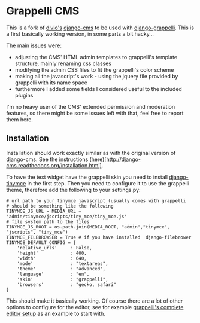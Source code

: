 Grappelli CMS
=============

This is a fork of [divio's](http://github.com/divio/django-cms/) [django-cms](http://www.django-cms.org) to be used with [django-grappelli](http://code.google.com/p/django-grappelli/). This is a first basically working version, in some parts a bit hacky...

The main issues were:

* adjusting the CMS' HTML admin templates to grappelli's template structure, mainly renaming css classes
* modifying the admin CSS files to fit the grappelli's color scheme
* making all the javascript's work - using the jquery file provided by grappelli with its name space
* furthermore I added some fields I considered useful to the included plugins

I'm no heavy user of the CMS' extended permission and moderation features, so there might be some issues left with that, feel free to report them here.

Installation
------------

Installation should work exactly similar as with the original version of django-cms. See the instructions (here)[http://django-cms.readthedocs.org/installation.html].

To have the text widget have the grappelli skin you need to install [django-tinymce](http://code.google.com/p/django-tinymce/) in the first step. Then you need to configure it to use the grappelli theme, therefore add the following to your settings.py:

    # url path to your tinymce javascript (usually comes with grappelli
    # should be something like the following
    TINYMCE_JS_URL = MEDIA_URL + 'admin/tinymce/jscripts/tiny_mce/tiny_mce.js'
    # file system path to the files
    TINYMCE_JS_ROOT = os.path.join(MEDIA_ROOT, "admin","tinymce", "jscripts", "tiny_mce")
    TINYMCE_FILEBROWSER = True # if you have installed  django-filebrower
    TINYMCE_DEFAULT_CONFIG = {
        'relative_urls'     : False,
        'height'            : 400,
        'width'             : 640,
        'mode'              : "textareas",
        'theme'				: "advanced",
        'language'			: "en",
        'skin'				: "grappelli",
        'browsers'			: "gecko, safari"
	}

This should make it basically working. Of course there are a lot of other options to configure for the editor, see for example [grappelli's complete editor setup](https://code.google.com/p/django-grappelli/source/browse/trunk/grappelli/media/tinymce_setup/tinymce_setup.js) as an example to start with.



